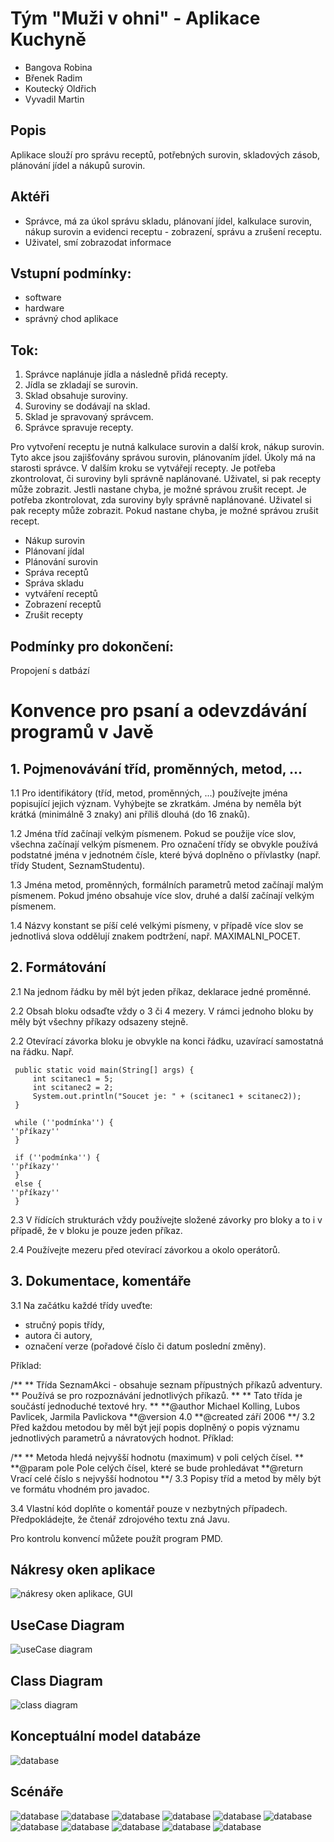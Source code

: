 # Tým "Muži v ohni"   - Aplikace Kuchyně
* Bangova Robina
* Břenek Radim
* Koutecký Oldřich
* Vyvadil Martin
## Popis
Aplikace slouží pro správu receptů, potřebných surovin, skladových zásob, plánování jídel a nákupů surovin.
## Aktéři
*	Správce, má za úkol správu skladu, plánovaní jídel, kalkulace surovin, nákup surovin a evidenci receptu - zobrazení, správu a zrušení receptu. 
*	Uživatel, smí zobrazodat informace
## Vstupní podmínky:
* software 
* hardware
* správný chod aplikace
## Tok:
1.	Správce naplánuje jídla a následně přidá recepty. 
2.	Jídla se zkladají se surovin. 
3.	Sklad obsahuje suroviny. 
4.	Suroviny se dodávají na sklad. 
5.	Sklad je spravovaný správcem. 
6.	Správce spravuje recepty. 

Pro vytvoření receptu je nutná kalkulace surovin a další krok, nákup surovin. Tyto akce jsou zajišťovány správou surovin, plánovaním jídel. Úkoly má na starosti správce. V dalším kroku se vytvářejí recepty. Je potřeba zkontrolovat, či suroviny byli správně naplánované. Uživatel, si pak recepty může zobrazit. Jestli nastane chyba, je možné správou zrušit recept. Je potřeba zkontrolovat, zda suroviny byly správně naplánované. Uživatel si pak recepty může zobrazit. Pokud nastane chyba, je možné správou zrušit recept.
*	Nákup surovin 
*	Plánovaní jídal 
*	Plánování surovin 
*	Správa receptů 
*	Správa skladu 
*	vytváření receptů 
*	Zobrazení receptů 
*	Zrušit recepty 
## Podmínky pro dokončení:
Propojení s datbází 

# Konvence pro psaní a odevzdávání programů v Javě
## 1. Pojmenovávání tříd, proměnných, metod, ...
1.1 Pro identifikátory (tříd, metod, proměnných, ...) používejte jména popisující jejich význam. Vyhýbejte se zkratkám. Jména by neměla být krátká (minimálně 3 znaky) ani příliš dlouhá (do 16 znaků).

1.2 Jména tříd začínají velkým písmenem. Pokud se použije více slov, všechna začínají velkým písmenem. Pro označení třídy se obvykle používá podstatné jména v jednotném čísle, které bývá doplněno o přívlastky (např. třídy Student, SeznamStudentu).

1.3 Jména metod, proměnných, formálních parametrů metod začínají malým písmenem. Pokud jméno obsahuje více slov, druhé a další začínají velkým písmenem.

1.4 Názvy konstant se píší celé velkými písmeny, v případě více slov se jednotlivá slova oddělují znakem podtržení, např. MAXIMALNI_POCET.

## 2. Formátování
2.1 Na jednom řádku by měl být jeden příkaz, deklarace jedné proměnné.

2.2 Obsah bloku odsaďte vždy o 3 či 4 mezery. V rámci jednoho bloku by měly být všechny příkazy odsazeny stejně.

2.2 Otevírací závorka bloku je obvykle na konci řádku, uzavírací samostatná na řádku. Např.

     public static void main(String[] args) {
         int scitanec1 = 5;
         int scitanec2 = 2;
         System.out.println("Soucet je: " + (scitanec1 + scitanec2));
     }

     while (''podmínka'') {
 	''příkazy''
     }

     if (''podmínka'') {
 	''příkazy''
     }
     else {
 	''příkazy''
     }
2.3 V řídících strukturách vždy používejte složené závorky pro bloky a to i v případě, že v bloku je pouze jeden příkaz.

2.4 Používejte mezeru před otevírací závorkou a okolo operátorů.

## 3. Dokumentace, komentáře
3.1 Na začátku každé třídy uveďte:

- stručný popis třídy, 
- autora či autory, 
- označení verze (pořadové číslo či datum poslední změny).

Příklad:

 /**
 **  Třída SeznamAkci - obsahuje seznam přípustných příkazů adventury.
 **  Používá se pro rozpoznávání jednotlivých příkazů.
 **
 **  Tato třída je součástí jednoduché textové hry.
 **
 **@author     Michael Kolling, Lubos Pavlicek, Jarmila Pavlickova
 **@version    4.0
 **@created    září 2006
 **/
3.2 Před každou metodou by měl být její popis doplněný o popis významu jednotlivých parametrů a návratových hodnot. Příklad:

 /**
 ** Metoda hledá nejvyšší hodnotu (maximum) v poli celých čísel.
 **
 **@param pole Pole celých čísel, které se bude prohledávat
 **@return Vrací celé číslo s nejvyšší hodnotou
 **/
3.3 Popisy tříd a metod by měly být ve formátu vhodném pro javadoc.

3.4 Vlastní kód doplňte o komentář pouze v nezbytných případech. Předpokládejte, že čtenář zdrojového textu zná Javu.

Pro kontrolu konvencí můžete použít program PMD.
## Nákresy oken aplikace
![nákresy oken aplikace, GUI](https://raw.githubusercontent.com/kouo00/obrazky/master/nakres.png)
## UseCase Diagram
![useCase diagram](https://raw.githubusercontent.com/kouo00/obrazky/master/useCase.png)
## Class Diagram
![class diagram](https://raw.githubusercontent.com/kouo00/obrazky/master/classDiagram.png)
## Konceptuální model databáze
![database](https://raw.githubusercontent.com/kouo00/obrazky/master/database.png)
## Scénáře
![database](https://raw.githubusercontent.com/kouo00/obrazky/master/1.png)
![database](https://raw.githubusercontent.com/kouo00/obrazky/master/2.png)
![database](https://raw.githubusercontent.com/kouo00/obrazky/master/3.png)
![database](https://raw.githubusercontent.com/kouo00/obrazky/master/4.png)
![database](https://raw.githubusercontent.com/kouo00/obrazky/master/5png)
![database](https://raw.githubusercontent.com/kouo00/obrazky/master/6.png)
![database](https://raw.githubusercontent.com/kouo00/obrazky/master/7.png)
![database](https://raw.githubusercontent.com/kouo00/obrazky/master/8.png)
![database](https://raw.githubusercontent.com/kouo00/obrazky/master/9.png)
![database](https://raw.githubusercontent.com/kouo00/obrazky/master/10.png)
![database](https://raw.githubusercontent.com/kouo00/obrazky/master/11.png)